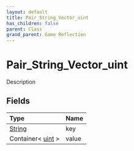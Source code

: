 ```yaml
---
layout: default
title: Pair_String_Vector_uint
has_children: false
parent: Class
grand_parent: Game Reflection
---
```

# Pair_String_Vector_uint
Description 

## Fields

| Type | Name |
|:----------|:--------------|
| [String](/riftbreaker-wiki/docs/game-reflection/components/string/) | key |
| Container< [uint](/riftbreaker-wiki/docs/game-reflection/components/uint/) > | value |

